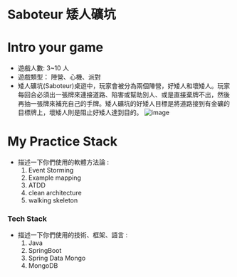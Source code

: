 
# Saboteur 矮人礦坑

# Intro your game
- 遊戲人數: 3~10 人
- 遊戲類型：	陣營、心機、派對
- 矮人礦坑(Saboteur)桌遊中，玩家會被分為兩個陣營，好矮人和壞矮人。玩家每回合必須出一張牌來連接道路、陷害或幫助別人、或是直接棄牌不出，然後再抽一張牌來補充自己的手牌。矮人礦坑的好矮人目標是將道路接到有金礦的目標牌上，壞矮人則是阻止好矮人達到目的。
![image](https://user-images.githubusercontent.com/64523960/200176268-d34d842a-c594-4087-af05-eccd8d178608.png)



# My Practice Stack
- 描述一下你們使用的軟體方法論 :
   1. Event Storming
   2. Example mapping
   3. ATDD
   4. clean architecture
   5. walking skeleton 
  

### Tech Stack
- 描述一下你們使用的技術、框架、語言 :
   1. Java
   2. SpringBoot
   3. Spring Data Mongo
   4. MongoDB 
